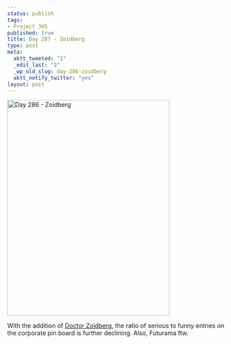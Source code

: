 ```yaml
--- 
status: publish
tags: 
- Project 365
published: true
title: Day 287 - Zoidberg
type: post
meta: 
  aktt_tweeted: "1"
  _edit_last: "2"
  _wp_old_slug: day-286-zoidberg
  aktt_notify_twitter: "yes"
layout: post
---
```

<a href="http://www.flickr.com/photos/freeed/6244973877/" title="Day 286 - Zoidberg by Fred​, on Flickr"><img src="http://farm7.static.flickr.com/6235/6244973877_eba6e380e2.jpg" width="375" height="500" alt="Day 286 - Zoidberg"/></a>

With the addition of <a href="http://en.wikipedia.org/wiki/Doctor_Zoidberg">Doctor Zoidberg</a>, the ratio of serious to funny entries on the corporate pin board is further declining. Also, Futurama ftw.
